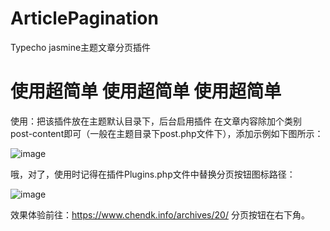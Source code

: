 # ArticlePagination

Typecho jasmine主题文章分页插件

# 使用超简单 使用超简单 使用超简单

使用：把该插件放在主题默认目录下，后台启用插件
在文章内容除加个类别 post-content即可（一般在主题目录下post.php文件下），添加示例如下图所示：

![image](https://github.com/user-attachments/assets/162a9474-a199-4b3b-99e5-9f8ddea85b95)

哦，对了，使用时记得在插件Plugins.php文件中替换分页按钮图标路径：

![image](https://github.com/user-attachments/assets/bc9cbc74-a13a-4f2e-853b-ce1fb4a5751d)


效果体验前往：https://www.chendk.info/archives/20/  分页按钮在右下角。


